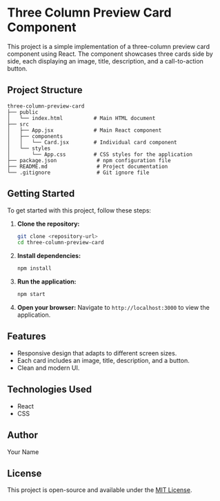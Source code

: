 # Three Column Preview Card Component

This project is a simple implementation of a three-column preview card component using React. The component showcases three cards side by side, each displaying an image, title, description, and a call-to-action button.

## Project Structure

```
three-column-preview-card
├── public
│   └── index.html          # Main HTML document
├── src
│   ├── App.jsx             # Main React component
│   ├── components
│   │   └── Card.jsx        # Individual card component
│   └── styles
│       └── App.css         # CSS styles for the application
├── package.json             # npm configuration file
├── README.md                # Project documentation
└── .gitignore               # Git ignore file
```

## Getting Started

To get started with this project, follow these steps:

1. **Clone the repository:**
   ```bash
   git clone <repository-url>
   cd three-column-preview-card
   ```

2. **Install dependencies:**
   ```bash
   npm install
   ```

3. **Run the application:**
   ```bash
   npm start
   ```

4. **Open your browser:**
   Navigate to `http://localhost:3000` to view the application.

## Features

- Responsive design that adapts to different screen sizes.
- Each card includes an image, title, description, and a button.
- Clean and modern UI.

## Technologies Used

- React
- CSS

## Author

Your Name

## License

This project is open-source and available under the [MIT License](LICENSE).
